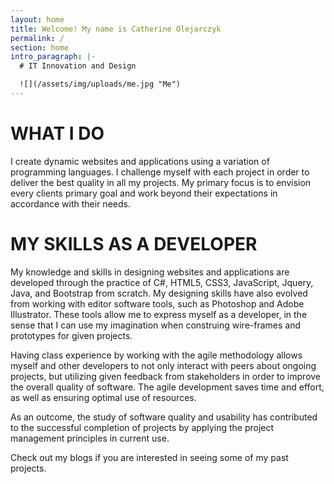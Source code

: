 ```yaml
---
layout: home
title: Welcome! My name is Catherine Olejarczyk
permalink: /
section: home
intro_paragraph: |-
  # IT Innovation and Design

  ![](/assets/img/uploads/me.jpg "Me")
---
```

# **WHAT I DO**

I create dynamic websites and applications using a variation of programming languages. I challenge myself with each project in order to deliver the best quality in all my projects. My primary focus is to envision every clients primary goal and work beyond their expectations in accordance with their needs.

# MY SKILLS AS A DEVELOPER

My knowledge and skills in designing websites and applications are developed through the practice of C#, HTML5, CSS3, JavaScript, Jquery, Java, and Bootstrap from scratch. My designing skills have also evolved from working with editor software tools, such as Photoshop and Adobe Illustrator. These tools allow me to express myself as a developer, in the sense that I can use my imagination when construing wire-frames and prototypes for given projects. 

Having class experience by working with the agile methodology allows myself and other developers to not only interact with peers about ongoing projects, but utilizing given feedback from stakeholders in order to improve the overall quality of software. The agile development saves time and effort, as well as ensuring optimal use of resources.  

As an outcome, the study of software quality and usability has contributed to the successful completion of projects by applying the project management principles in current use. 

Check out my blogs if you are interested in seeing some of my past projects.
